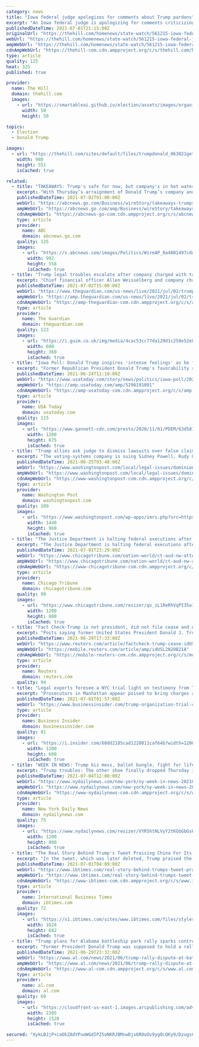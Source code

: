 ```yaml
---
category: news
title: "Iowa federal judge apologizes for comments about Trump pardons"
excerpt: "An Iowa federal judge is apologizing for comments criticizing then-President Trump for multiple pardons that he issued in his last days in office."
publishedDateTime: 2021-07-01T21:15:00Z
originalUrl: "https://thehill.com/homenews/state-watch/561215-iowa-federal-judge-apologizes-for-comments-about-trump-pardons"
webUrl: "https://thehill.com/homenews/state-watch/561215-iowa-federal-judge-apologizes-for-comments-about-trump-pardons"
ampWebUrl: "https://thehill.com/homenews/state-watch/561215-iowa-federal-judge-apologizes-for-comments-about-trump-pardons?amp"
cdnAmpWebUrl: "https://thehill-com.cdn.ampproject.org/c/s/thehill.com/homenews/state-watch/561215-iowa-federal-judge-apologizes-for-comments-about-trump-pardons?amp"
type: article
quality: 125
heat: 325
published: true

provider:
  name: The Hill
  domain: thehill.com
  images:
    - url: "https://smartableai.github.io/election/assets/images/organizations/thehill.com-50x50.jpg"
      width: 50
      height: 50

topics:
  - Election
  - Donald Trump

images:
  - url: "https://thehill.com/sites/default/files/trumpdonald_063021getty_lead.jpg"
    width: 980
    height: 551
    isCached: true

related:
  - title: "TAKEAWAYS: Trump's safe for now, but company's in hot water"
    excerpt: "With Thursday’s arraignment of Donald Trump’s company and his longtime finance chief on tax fraud charges, New York authorities notched their first indictment in a two-year ongoing investigation of th"
    publishedDateTime: 2021-07-02T01:00:00Z
    webUrl: "https://abcnews.go.com/Business/wireStory/takeaways-trumps-safe-now-companys-hot-water-78623517"
    ampWebUrl: "https://abcnews.go.com/amp/Business/wireStory/takeaways-trumps-safe-now-companys-hot-water-78623517"
    cdnAmpWebUrl: "https://abcnews-go-com.cdn.ampproject.org/c/s/abcnews.go.com/amp/Business/wireStory/takeaways-trumps-safe-now-companys-hot-water-78623517"
    type: article
    provider:
      name: ABC
      domain: abcnews.go.com
    quality: 125
    images:
      - url: "https://s.abcnews.com/images/Politics/WireAP_0a4801497cdd41a1a1e5138d1d99b5b2_16x9_992.jpg"
        width: 992
        height: 558
        isCached: true
  - title: "Trump legal troubles escalate after company charged with tax crimes – live"
    excerpt: "Chief financial officer Allen Weisselberg and company charged, marking new chapter in investigation into Trump empire – follow all the latest"
    publishedDateTime: 2021-07-02T15:00:00Z
    webUrl: "https://www.theguardian.com/us-news/live/2021/jul/02/trump-organization-charges-politics-joe-biden-washington-live?page=with:block-60df27c78f08a06306041354"
    ampWebUrl: "https://amp.theguardian.com/us-news/live/2021/jul/02/trump-organization-charges-politics-joe-biden-washington-live"
    cdnAmpWebUrl: "https://amp-theguardian-com.cdn.ampproject.org/c/s/amp.theguardian.com/us-news/live/2021/jul/02/trump-organization-charges-politics-joe-biden-washington-live"
    type: article
    provider:
      name: The Guardian
      domain: theguardian.com
    quality: 123
    images:
      - url: "https://i.guim.co.uk/img/media/4cac53cc77da120d1c258e52e8a1c6721b00b60a/0_281_4500_2700/master/4500.jpg?width=300&quality=45&auto=format&fit=max&dpr=2&s=932ce3b034e3e9a41e6569a2147f7873"
        width: 600
        height: 360
        isCached: true
  - title: "Iowa Poll: Donald Trump inspires 'intense feelings' as he flirts with 2024 presidential run"
    excerpt: "Former Republican President Donald Trump's favorability ratings have improved in Iowa, but he remains a polarizing figure here, a new Des Moines Register/Mediacom Iowa Poll shows. Iowans are split exactly evenly, with 49% saying they have a favorable ..."
    publishedDateTime: 2021-06-24T11:10:00Z
    webUrl: "https://www.usatoday.com/story/news/politics/iowa-poll/2021/06/24/iowa-poll-donald-trump-approval-ratings-improve-iowans-split-2024-election/5296191001/"
    ampWebUrl: "https://amp.usatoday.com/amp/5296191001"
    cdnAmpWebUrl: "https://amp-usatoday-com.cdn.ampproject.org/c/s/amp.usatoday.com/amp/5296191001"
    type: article
    provider:
      name: USA Today
      domain: usatoday.com
    quality: 115
    images:
      - url: "https://www.gannett-cdn.com/presto/2020/11/01/PDEM/63d5811d-248f-4d1b-a046-a644d1ea0203-AP20306724939532.jpg?auto=webp&crop=5999,3375,x0,y305&format=pjpg&width=1200"
        width: 1200
        height: 675
        isCached: true
  - title: "Trump allies ask judge to dismiss lawsuits over false claims that Dominion voting machines were rigged"
    excerpt: "The voting-systems company is suing Sidney Powell, Rudy Giuliani and Mike Lindell, alleging a “viral disinformation campaign” to undermine the 2020 presidential election."
    publishedDateTime: 2021-06-25T03:48:00Z
    webUrl: "https://www.washingtonpost.com/local/legal-issues/dominion-lawsuit-trump-arguments/2021/06/24/0c0e6cb2-d36a-11eb-a53a-3b5450fdca7a_story.html"
    ampWebUrl: "https://www.washingtonpost.com/local/legal-issues/dominion-lawsuit-trump-arguments/2021/06/24/0c0e6cb2-d36a-11eb-a53a-3b5450fdca7a_story.html?outputType=amp"
    cdnAmpWebUrl: "https://www-washingtonpost-com.cdn.ampproject.org/c/s/www.washingtonpost.com/local/legal-issues/dominion-lawsuit-trump-arguments/2021/06/24/0c0e6cb2-d36a-11eb-a53a-3b5450fdca7a_story.html?outputType=amp"
    type: article
    provider:
      name: Washington Post
      domain: washingtonpost.com
    quality: 109
    images:
      - url: "https://www.washingtonpost.com/wp-apps/imrs.php?src=https://arc-anglerfish-washpost-prod-washpost.s3.amazonaws.com/public/4I53Q5GTOEI6XJJ2HNKFB7OKPI.jpg&w=1440"
        width: 1440
        height: 960
        isCached: true
  - title: "The Justice Department is halting federal executions after a historic use of capital punishment by the Trump administration"
    excerpt: "The Justice Department is halting federal executions after a historic use of capital punishment by the Trump administration, which carried out 13 executions in six months."
    publishedDateTime: 2021-07-01T23:29:00Z
    webUrl: "https://www.chicagotribune.com/nation-world/ct-aud-nw-attorney-general-federal-executions-20210701-vrhebadduregtkrdo7bymxqnfm-story.html"
    ampWebUrl: "https://www.chicagotribune.com/nation-world/ct-aud-nw-attorney-general-federal-executions-20210701-vrhebadduregtkrdo7bymxqnfm-story.html?outputType=amp"
    cdnAmpWebUrl: "https://www-chicagotribune-com.cdn.ampproject.org/c/s/www.chicagotribune.com/nation-world/ct-aud-nw-attorney-general-federal-executions-20210701-vrhebadduregtkrdo7bymxqnfm-story.html?outputType=amp"
    type: article
    provider:
      name: Chicago Tribune
      domain: chicagotribune.com
    quality: 99
    images:
      - url: "https://www.chicagotribune.com/resizer/qv_zL1ReRhVqPI35o1IxBTm58ww=/1200x0/top/cloudfront-us-east-1.images.arcpublishing.com/tronc/DVCGUZMFRDKHZM6ECRYM6HOWBY.aspx"
        width: 1200
        height: 800
        isCached: true
  - title: "Fact Check-Trump is not president, did not file cease and desist order for COVID-19 vaccines"
    excerpt: "Posts saying former United States President Donald J. Trump is currently the president and signed a cease and desist order for the COVID-19 vaccines are false. Trump lost the election to Joe Biden and there are no records of Trump signing such an order."
    publishedDateTime: 2021-06-29T17:33:00Z
    webUrl: "https://www.reuters.com/article/factcheck-trump-cease-idUSL2N2OB21A"
    ampWebUrl: "https://mobile.reuters.com/article/amp/idUSL2N2OB21A"
    cdnAmpWebUrl: "https://mobile-reuters-com.cdn.ampproject.org/c/s/mobile.reuters.com/article/amp/idUSL2N2OB21A"
    type: article
    provider:
      name: Reuters
      domain: reuters.com
    quality: 94
  - title: "Legal experts foresee a NYC trial light on testimony from Trump Org. employees who'd otherwise invoke the 5th Amendment"
    excerpt: "Prosecutors in Manhattan appear poised to bring charges against the Trump Organization. An indictment could raise the stakes for Trump."
    publishedDateTime: 2021-07-01T01:57:00Z
    webUrl: "https://www.businessinsider.com/trump-organization-trial-charges-manhattan-da-vance-2021-6"
    type: article
    provider:
      name: Business Insider
      domain: businessinsider.com
    quality: 81
    images:
      - url: "https://i.insider.com/60dd2185cad1220011caf64b?width=1200&format=jpeg"
        width: 1200
        height: 600
        isCached: true
  - title: "WEEK IN NEWS: Trump biz mess, ballot bungle, fight for life"
    excerpt: "Trump troubles: The other shoe finally dropped Thursday in the Manhattan District Attorney’s probe of the Trump Organization. Allen Weisselberg, the top financial executive of former President Trump’s eponymous company,"
    publishedDateTime: 2021-07-04T12:00:00Z
    webUrl: "https://www.nydailynews.com/new-york/ny-week-in-news-20210704-wrk3gdse6ffmjhiqg2rfwjcd6q-story.html"
    ampWebUrl: "https://www.nydailynews.com/new-york/ny-week-in-news-20210704-wrk3gdse6ffmjhiqg2rfwjcd6q-story.html?outputType=amp"
    cdnAmpWebUrl: "https://www-nydailynews-com.cdn.ampproject.org/c/s/www.nydailynews.com/new-york/ny-week-in-news-20210704-wrk3gdse6ffmjhiqg2rfwjcd6q-story.html?outputType=amp"
    type: article
    provider:
      name: New York Daily News
      domain: nydailynews.com
    quality: 75
    images:
      - url: "https://www.nydailynews.com/resizer/VYR5htNLVyY2tKGbGbGs6v4SjI8=/1200x0/center/top/cloudfront-us-east-1.images.arcpublishing.com/tronc/XTC37RPGEREDNPQQEDLGSYEA6Q.JPG"
        width: 1200
        height: 800
        isCached: true
  - title: "The Real Story Behind Trump's Tweet Praising China For Its COVID-19 Response"
    excerpt: "In the tweet, which was later deleted, Trump praised the Chinese government for its \"effort and transparency\" amid the COVID-19 pandemic."
    publishedDateTime: 2021-07-01T04:09:00Z
    webUrl: "https://www.ibtimes.com/real-story-behind-trumps-tweet-praising-china-its-covid-19-response-3240079"
    ampWebUrl: "https://www.ibtimes.com/real-story-behind-trumps-tweet-praising-china-its-covid-19-response-3240079?amp=1"
    cdnAmpWebUrl: "https://www-ibtimes-com.cdn.ampproject.org/c/s/www.ibtimes.com/real-story-behind-trumps-tweet-praising-china-its-covid-19-response-3240079?amp=1"
    type: article
    provider:
      name: International Business Times
      domain: ibtimes.com
    quality: 72
    images:
      - url: "https://s1.ibtimes.com/sites/www.ibtimes.com/files/styles/full/public/2020/10/20/us-president-donald-trump-l-and-chinas-president.jpg"
        width: 1024
        height: 682
        isCached: true
  - title: "Trump plans for Alabama battleship park rally sparks controversy, governor says she didn’t stop event"
    excerpt: "Former President Donald Trump was supposed to hold a rally on July 3 at the USS Alabama Battleship Memorial Park. But the park's commissioners, expressing concerns over the legality of having a campaign rally on the state-owned property next to federally-owned military equipment,"
    publishedDateTime: 2021-06-29T23:32:00Z
    webUrl: "https://www.al.com/news/2021/06/trump-rally-dispute-at-battleship-park-roils-alabama.html"
    ampWebUrl: "https://www.al.com/news/2021/06/trump-rally-dispute-at-battleship-park-roils-alabama.html?outputType=amp"
    cdnAmpWebUrl: "https://www-al-com.cdn.ampproject.org/c/s/www.al.com/news/2021/06/trump-rally-dispute-at-battleship-park-roils-alabama.html?outputType=amp"
    type: article
    provider:
      name: al.com
      domain: al.com
    quality: 60
    images:
      - url: "https://cloudfront-us-east-1.images.arcpublishing.com/advancelocal/MFFFSJFDHZDXDDOXHXQ2BR2XNU.JPG"
        width: 2305
        height: 1528
        isCached: true

secured: "XykLBJjP+caOkZAdYPuoWGdIPZ5oNKRJBMnwDjx6R0oOv9yg0cQKy9/DzugsCxh5Ye+aWGIsob4MNHxyDRvsCEYyW5TkymqFf3s+nvhNCEJXNKPwTKQTXYKP3gfd3VzwoyAeupZamjGxphXa3e5QE2mO0pjVvrQn76lf930DydZsMQcz6Vl15645qtwBR3/rvOu0RYNV32wBHF9OokW37ikXfFH586ldSZuSHbwwv9UdKNmj+CYDF/rP+pkZ3GNl5IGH1le5T6oIAICHzmE4alcX2lxCMHOxcYui1YxIGBoeSrpe0l2i8jpkqs8D5rSPlmlwe+6gATuWIYoc643D3PQvlrcLVlZmwmDCJaMIq10=;zrIBFE8XOyq/7+delxBbrw=="
---
```


